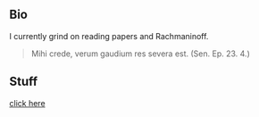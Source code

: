 ## Bio

I currently grind on reading papers and Rachmaninoff.

> Mihi crede, verum gaudium res severa est. (Sen. Ep. 23. 4.)

## Stuff

[click here]((smiledra.github.io/seigi_marxico.html))
